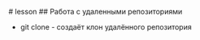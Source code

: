 #   l e s s o n 
 ## Работа с удаленными репозиториями
 
* git clone - создаёт клон удалённого репозитория
